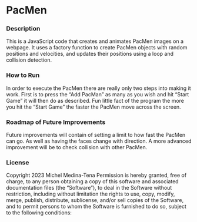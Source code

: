 # PacMen

### Description

This is a JavaScript code that creates and animates PacMen images on a webpage. It uses a factory function to create PacMen objects with random positions and velocities, and updates their positions using a loop and collision detection.

### How to Run

In order to execute the PacMen there are really only two steps into making it work. First is to press the “Add PacMan” as many as you wish and hit “Start Game” it will then do as described. Fun little fact of the program the more you hit the “Start Game” the faster the PacMen move across the screen. 

### Roadmap of Future Improvements

Future improvements will contain of setting a limit to how fast the PacMen can go. As well as having the faces change with direction. A more advanced improvement will be to check collision with other PacMen. 

### License

Copyright 2023 Michel Medina-Tena
Permission is hereby granted, free of charge, to any person obtaining a copy of this software and associated documentation files (the “Software”), to deal in the Software without restriction, including without limitation the rights to use, copy, modify, merge, publish, distribute, sublicense, and/or sell copies of the Software, and to permit persons to whom the Software is furnished to do so, subject to the following conditions:
